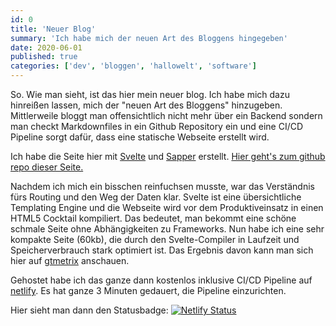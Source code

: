 ```yaml
---
id: 0
title: 'Neuer Blog'
summary: 'Ich habe mich der neuen Art des Bloggens hingegeben'
date: 2020-06-01
published: true
categories: ['dev', 'bloggen', 'hallowelt', 'software']
---
```


So. Wie man sieht, ist das hier mein neuer blog. Ich habe mich dazu hinreißen lassen, mich der "neuen Art des Bloggens" hinzugeben. Mittlerweile bloggt man offensichtlich nicht mehr über ein Backend sondern man checkt Markdownfiles in ein Github Repository ein und eine CI/CD Pipeline sorgt dafür, dass eine statische Webseite erstellt wird.

Ich habe die Seite hier mit [Svelte](https://svelte.dev/) und [Sapper](https://sapper.svelte.dev/) erstellt. [Hier geht's zum github repo dieser Seite.](https://github.com/llotz/lukas2020)

Nachdem ich mich ein bisschen reinfuchsen musste, war das Verständnis fürs Routing und den Weg der Daten klar. Svelte ist eine übersichtliche Templating Engine und die Webseite wird vor dem Produktiveinsatz in einen HTML5 Cocktail kompiliert. Das bedeutet, man bekommt eine schöne schmale Seite ohne Abhängigkeiten zu Frameworks. Nun habe ich eine sehr kompakte Seite (60kb), die durch den Svelte-Compiler in Laufzeit und Speicherverbrauch stark optimiert ist. Das Ergebnis davon kann man sich hier auf [gtmetrix](https://gtmetrix.com/reports/lukaslotz.de/KYe93JMu) anschauen.

Gehostet habe ich das ganze dann kostenlos inklusive CI/CD Pipeline auf [netlify](https://netlify.com). Es hat ganze 3 Minuten gedauert, die Pipeline einzurichten.

Hier sieht man dann den Statusbadge: [![Netlify Status](https://api.netlify.com/api/v1/badges/4fad94f6-d4ee-4ed9-bc97-a549de08d994/deploy-status)](https://app.netlify.com/sites/determined-albattani-7c4378/deploys)
